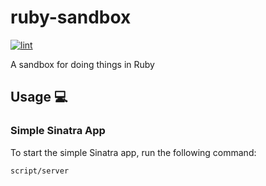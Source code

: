 # ruby-sandbox

[![lint](https://github.com/GrantBirki/ruby-sandbox/actions/workflows/lint.yml/badge.svg)](https://github.com/GrantBirki/ruby-sandbox/actions/workflows/lint.yml)

A sandbox for doing things in Ruby

## Usage 💻

### Simple Sinatra App

To start the simple Sinatra app, run the following command:

```bash
script/server
```
